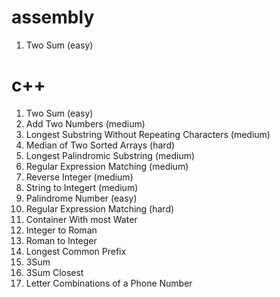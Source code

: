 # assembly
1. Two Sum (easy)

# c++
1. Two Sum (easy)
2. Add Two Numbers (medium)
3. Longest Substring Without Repeating Characters (medium)
4. Median of Two Sorted Arrays (hard)
5. Longest Palindromic Substring (medium)
6. Regular Expression Matching (medium)
7. Reverse Integer (medium)
8. String to Integert (medium)
9. Palindrome Number (easy)
10. Regular Expression Matching (hard)
11. Container With most Water
12. Integer to Roman
13. Roman to Integer
14. Longest Common Prefix
15. 3Sum 
16. 3Sum Closest
17. Letter Combinations of a Phone Number

